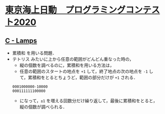 # [東京海上日動　プログラミングコンテスト2020](https://atcoder.jp/contests/tokiomarine2020)

## [C - Lamps](https://atcoder.jp/contests/tokiomarine2020/tasks/tokiomarine2020_c)
- 累積和 を用いる問題．
- テトリス みたいに上から任意の範囲がどんどん重なった時の，
    - 縦の個数を調べるのに，累積和を用いる方法は，
    - 任意の範囲のスタートの地点を `+1` して，終了地点の次の地点を `-1` して，累積和をとるとちょうど，範囲の部分だけが `+1` される．
    ```
    0001000000-10000
    000111111100000
    ```
    - になって，`±1` を増える回数分だけ繰り返して，最後に累積和をとると，縦の個数が調べられる．
